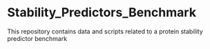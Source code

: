 # Stability_Predictors_Benchmark
This repository contains data and scripts related to a protein stability predictor benchmark
